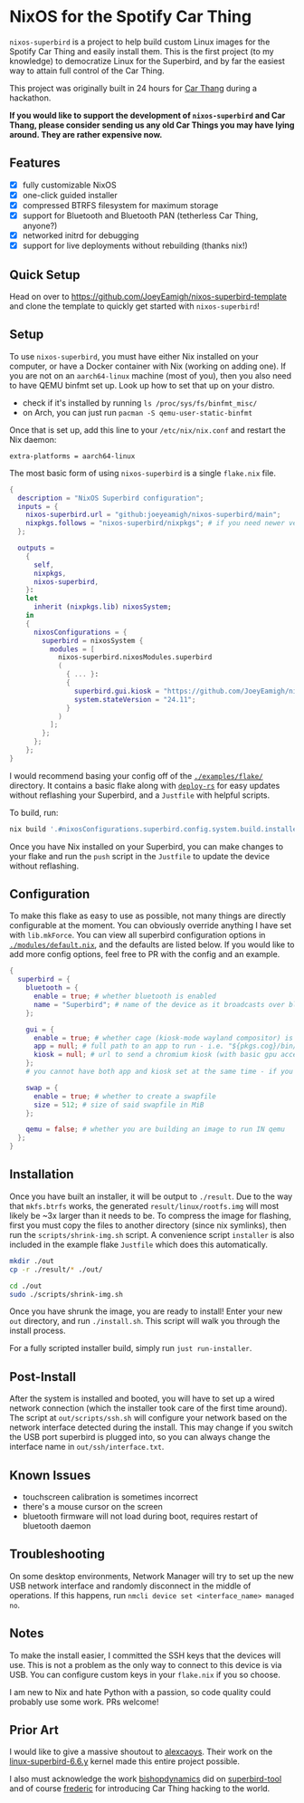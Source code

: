 # NixOS for the Spotify Car Thing

`nixos-superbird` is a project to help build custom Linux images for the Spotify Car Thing and easily install them. This is the first project (to my knowledge) to democratize Linux for the Superbird, and by far the easiest way to attain full control of the Car Thing.

This project was originally built in 24 hours for [Car Thang](https://github.com/BounceU/car_thang) during a hackathon.

**If you would like to support the development of `nixos-superbird` and Car Thang, please consider sending us any old Car Things you may have lying around. They are rather expensive now.**

## Features

- [x] fully customizable NixOS
- [x] one-click guided installer
- [x] compressed BTRFS filesystem for maximum storage
- [x] support for Bluetooth and Bluetooth PAN (tetherless Car Thing, anyone?)
- [x] networked initrd for debugging
- [x] support for live deployments without rebuilding (thanks nix!)

## Quick Setup

Head on over to <https://github.com/JoeyEamigh/nixos-superbird-template> and clone the template to quickly get started with `nixos-superbird`!

## Setup

To use `nixos-superbird`, you must have either Nix installed on your computer, or have a Docker container with Nix (working on adding one). If you are not on an `aarch64-linux` machine (most of you), then you also need to have QEMU binfmt set up. Look up how to set that up on your distro.

- check if it's installed by running `ls /proc/sys/fs/binfmt_misc/`
- on Arch, you can just run `pacman -S qemu-user-static-binfmt`

Once that is set up, add this line to your `/etc/nix/nix.conf` and restart the Nix daemon:

```none
extra-platforms = aarch64-linux
```

The most basic form of using `nixos-superbird` is a single `flake.nix` file.

```nix
{
  description = "NixOS Superbird configuration";
  inputs = {
    nixos-superbird.url = "github:joeyeamigh/nixos-superbird/main";
    nixpkgs.follows = "nixos-superbird/nixpkgs"; # if you need newer versions of apps you can override or PR this repo
  };

  outputs =
    {
      self,
      nixpkgs,
      nixos-superbird,
    }:
    let
      inherit (nixpkgs.lib) nixosSystem;
    in
    {
      nixosConfigurations = {
        superbird = nixosSystem {
          modules = [
            nixos-superbird.nixosModules.superbird
            (
              { ... }:
              {
                superbird.gui.kiosk = "https://github.com/JoeyEamigh/nixos-superbird";
                system.stateVersion = "24.11";
              }
            )
          ];
        };
      };
    };
}
```

I would recommend basing your config off of the [`./examples/flake/`](./examples/flake/) directory. It contains a basic flake along with [`deploy-rs`](https://github.com/serokell/deploy-rs) for easy updates without reflashing your Superbird, and a `Justfile` with helpful scripts.

To build, run:

```sh
nix build '.#nixosConfigurations.superbird.config.system.build.installer'
```

Once you have Nix installed on your Superbird, you can make changes to your flake and run the `push` script in the `Justfile` to update the device without reflashing.

## Configuration

To make this flake as easy to use as possible, not many things are directly configurable at the moment. You can obviously override anything I have set with `lib.mkForce`. You can view all superbird configuration options in [`./modules/default.nix`](./modules/default.nix), and the defaults are listed below. If you would like to add more config options, feel free to PR with the config and an example.

```nix
{
  superbird = {
    bluetooth = {
      enable = true; # whether bluetooth is enabled
      name = "Superbird"; # name of the device as it broadcasts over bluetooth
    };

    gui = {
      enable = true; # whether cage (kiosk-mode wayland compositor) is enabled
      app = null; # full path to an app to run - i.e. "${pkgs.cog}/bin/cog"
      kiosk = null; # url to send a chromium kiosk (with basic gpu acceleration) to - i.e. "https://github.com/JoeyEamigh/nixos-superbird"
    };
    # you cannot have both app and kiosk set at the same time - if you need more control use app or disable gui and diy

    swap = {
      enable = true; # whether to create a swapfile
      size = 512; # size of said swapfile in MiB
    };

    qemu = false; # whether you are building an image to run IN qemu
  };
}
```

## Installation

Once you have built an installer, it will be output to `./result`. Due to the way that `mkfs.btrfs` works, the generated `result/linux/rootfs.img` will most likely be ~3x larger than it needs to be. To compress the image for flashing, first you must copy the files to another directory (since nix symlinks), then run the `scripts/shrink-img.sh` script. A convenience script `installer` is also included in the example flake `Justfile` which does this automatically.

```sh
mkdir ./out
cp -r ./result/* ./out/

cd ./out
sudo ./scripts/shrink-img.sh
```

Once you have shrunk the image, you are ready to install! Enter your new `out` directory, and run `./install.sh`. This script will walk you through the install process.

For a fully scripted installer build, simply run `just run-installer`.

## Post-Install

After the system is installed and booted, you will have to set up a wired network connection (which the installer took care of the first time around). The script at `out/scripts/ssh.sh` will configure your network based on the network interface detected during the install. This may change if you switch the USB port superbird is plugged into, so you can always change the interface name in `out/ssh/interface.txt`.

## Known Issues

- touchscreen calibration is sometimes incorrect
- there's a mouse cursor on the screen
- bluetooth firmware will not load during boot, requires restart of bluetooth daemon

## Troubleshooting

On some desktop environments, Network Manager will try to set up the new USB network interface and randomly disconnect in the middle of operations. If this happens, run `nmcli device set <interface_name> managed no`.

## Notes

To make the install easier, I committed the SSH keys that the devices will use. This is not a problem as the only way to connect to this device is via USB. You can configure custom keys in your `flake.nix` if you so choose.

I am new to Nix and hate Python with a passion, so code quality could probably use some work. PRs welcome!

## Prior Art

I would like to give a massive shoutout to [alexcaoys](https://github.com/alexcaoys). Their work on the [linux-superbird-6.6.y](https://github.com/alexcaoys/linux-superbird-6.6.y) kernel made this entire project possible.

I also must acknowledge the work [bishopdynamics](https://github.com/bishopdynamics) did on [superbird-tool](https://github.com/bishopdynamics/superbird-tool) and of course [frederic](https://github.com/frederic) for introducing Car Thing hacking to the world.
